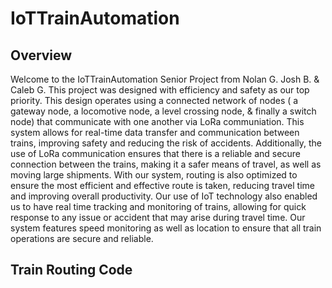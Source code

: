# IoTTrainAutomation

## Overview
Welcome to the IoTTrainAutomation Senior Project from Nolan G. Josh B. & Caleb G. This project was designed with efficiency 
and safety as our top priority. This design operates using a connected network of nodes ( a gateway node, a locomotive node, 
a level crossing node, & finally a switch node) that communicate with one another via LoRa communiation. This system allows 
for real-time data transfer and communication between trains, improving safety and reducing the risk of accidents. 
Additionally, the use of LoRa communication ensures that there is a reliable and secure connection between the trains, making 
it a safer means of travel, as well as moving large shipments. With our system, routing is also optimized to ensure the most
efficient and effective route is taken, reducing travel time and improving overall productivity. Our use of IoT technology 
also enabled us to have real time tracking and monitoring of trains, allowing for quick response to any issue or accident
that may arise during travel time. Our system features speed monitoring as well as location to ensure that all train 
operations are secure and reliable. 

## Train Routing Code
